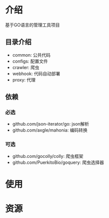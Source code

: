 # 介绍
基于GO语言的管理工具项目

## 目录介绍
- common: 公共代码
- configs: 配置文件
- crawler: 爬虫
- webhook: 代码自动部署
- proxy: 代理

## 依赖
### 必选
- github.com/json-iterator/go: json解析
- github.com/axgle/mahonia: 编码转换
### 可选
- github.com/gocolly/colly: 爬虫框架
- github.com/PuerkitoBio/goquery: 爬虫选择器

# 使用
# 资源